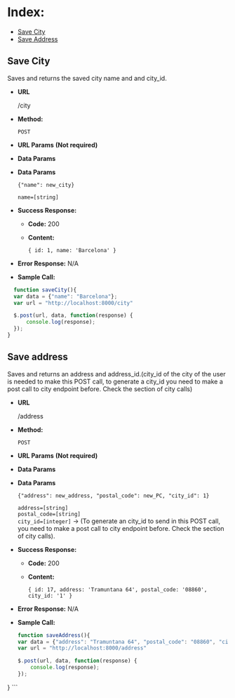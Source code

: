 **Index:**
===
  * <a href="https://github.com/constanza101/friendly-pets-api/blob/master/docs/api-city-address.md#save-city">Save City</a>
  * <a href="https://github.com/constanza101/friendly-pets-api/blob/master/docs/api-city-address.md#save-address">Save Address</a>


**Save City**
----
Saves and returns the saved city name and and city_id.

* **URL**

  /city

* **Method:**

  `POST`

*  **URL Params** **(Not required)**


* **Data Params**
* **Data Params**

      {"name": new_city}

    `name=[string]`<br>

* **Success Response:**

  * **Code:** 200 <br />
  * **Content:**

    `{ id: 1,
  name: 'Barcelona' }`

* **Error Response:** N/A


* **Sample Call:**

```javascript
  function saveCity(){
  var data = {"name": "Barcelona"};
  var url = "http://localhost:8000/city"

  $.post(url, data, function(response) {
      console.log(response);
  });
}
```

  **Save address**
  ----
  Saves and returns an address and address_id.(city_id of the city of the user is needed to make this POST call,  to generate a city_id you need to make a post call to city endpoint before. Check the section of city calls)

  * **URL**

    /address

  * **Method:**

    `POST`

  *  **URL Params** **(Not required)**


  * **Data Params**
  * **Data Params**

        {"address": new_address, "postal_code": new_PC, "city_id": 1}

      `address=[string]`<br>
      `postal_code=[string]`<br>
      `city_id=[integer]` ->
  (To generate an city_id to send in this POST call, you  need to make a post call to city endpoint before. Check the section of city calls).<br>

  * **Success Response:**

    * **Code:** 200 <br />
    * **Content:**

      `{ id: 17,
    address: 'Tramuntana 64',
    postal_code: '08860',
    city_id: '1' }`

  * **Error Response:** N/A


  * **Sample Call:**

    ```javascript
    function saveAddress(){
    var data = {"address": "Tramuntana 64", "postal_code": "08860", "city_id": 1};
    var url = "http://localhost:8000/address"

    $.post(url, data, function(response) {
        console.log(response);
    });
  }
    ```
